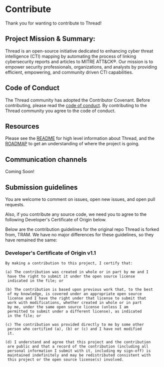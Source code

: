 <!-- NOTICE: As required by the Apache License v2.0, this notice is to state this file has been modified by Arachne Digital -->

# Contribute
Thank you for wanting to contribute to Thread! 

## Project Mission & Summary:
Thread is an open-source initiative dedicated to enhancing cyber threat intelligence (CTI) mapping by automating the process of linking cybersecurity reports and articles to MITRE ATT&CK®. Our mission is to empower security professionals, organizations, and analysts by providing efficient, empowering, and community driven CTI capabilities.

## Code of Conduct
The Thread community has adopted the Contributor Covenant. Before contributing, please read the [code of conduct](CODE_OF_CONDUCT.md). By contributing to the Thread community you agree to the code of conduct.

## Resources
Please see the [README](README.md) for high level information about Thread, and the [ROADMAP](ROADMAP.md) to get an understanding of where the project is going.

## Communication channels
Coming Soon!

## Submission guidelines

You are welcome to comment on issues, open new issues, and open pull requests.

Also, if you contribute any source code, we need you to agree to the following Developer's Certificate of Origin below.

Below are the contribution guidelines for the original repo Thread is forked from, TRAM. We have no major differences for these guidelines, so they have remained the same:
### Developer's Certificate of Origin v1.1

```
By making a contribution to this project, I certify that:

(a) The contribution was created in whole or in part by me and I
 have the right to submit it under the open source license
 indicated in the file; or

(b) The contribution is based upon previous work that, to the best
 of my knowledge, is covered under an appropriate open source
 license and I have the right under that license to submit that
 work with modifications, whether created in whole or in part
 by me, under the same open source license (unless I am
 permitted to submit under a different license), as indicated
 in the file; or

(c) The contribution was provided directly to me by some other
 person who certified (a), (b) or (c) and I have not modified
 it.

(d) I understand and agree that this project and the contribution
 are public and that a record of the contribution (including all
 personal information I submit with it, including my sign-off) is
 maintained indefinitely and may be redistributed consistent with
 this project or the open source license(s) involved.
```
